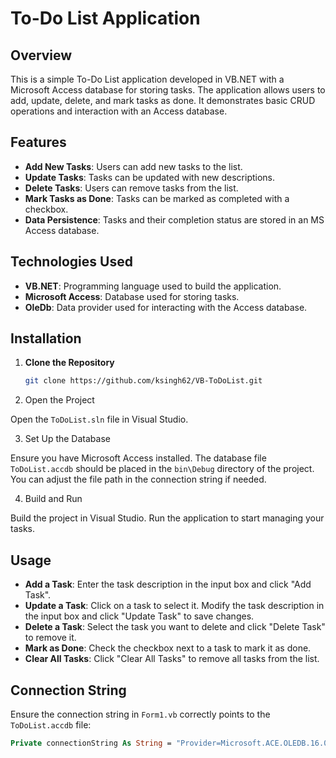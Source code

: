 # To-Do List Application

## Overview

This is a simple To-Do List application developed in VB.NET with a Microsoft Access database for storing tasks. The application allows users to add, update, delete, and mark tasks as done. It demonstrates basic CRUD operations and interaction with an Access database.

## Features

- **Add New Tasks**: Users can add new tasks to the list.
- **Update Tasks**: Tasks can be updated with new descriptions.
- **Delete Tasks**: Users can remove tasks from the list.
- **Mark Tasks as Done**: Tasks can be marked as completed with a checkbox.
- **Data Persistence**: Tasks and their completion status are stored in an MS Access database.

## Technologies Used

- **VB.NET**: Programming language used to build the application.
- **Microsoft Access**: Database used for storing tasks.
- **OleDb**: Data provider used for interacting with the Access database.

## Installation

1. **Clone the Repository**

   ```bash
   git clone https://github.com/ksingh62/VB-ToDoList.git
   
2. Open the Project

Open the `ToDoList.sln` file in Visual Studio.

3. Set Up the Database

Ensure you have Microsoft Access installed. The database file `ToDoList.accdb` should be placed in the `bin\Debug` directory of the project. You can adjust the file path in the connection string if needed.

4. Build and Run

Build the project in Visual Studio. Run the application to start managing your tasks.

## Usage

- **Add a Task**: Enter the task description in the input box and click "Add Task".
- **Update a Task**: Click on a task to select it. Modify the task description in the input box and click "Update Task" to save changes.
- **Delete a Task**: Select the task you want to delete and click "Delete Task" to remove it.
- **Mark as Done**: Check the checkbox next to a task to mark it as done.
- **Clear All Tasks**: Click "Clear All Tasks" to remove all tasks from the list.

## Connection String

Ensure the connection string in `Form1.vb` correctly points to the `ToDoList.accdb` file:

```vb
Private connectionString As String = "Provider=Microsoft.ACE.OLEDB.16.0;Data Source=|DataDirectory|\ToDoList.accdb;Persist Security Info=False;"
